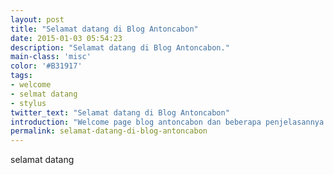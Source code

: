```yaml
---
layout: post
title: "Selamat datang di Blog Antoncabon"
date: 2015-01-03 05:54:23
description: "Selamat datang di Blog Antoncabon."
main-class: 'misc'
color: '#B31917'
tags:
- welcome
- selmat datang
- stylus
twitter_text: "Selamat datang di Blog Antoncabon"
introduction: "Welcome page blog antoncabon dan beberapa penjelasannya."
permalink: selamat-datang-di-blog-antoncabon
---
```

selamat datang
